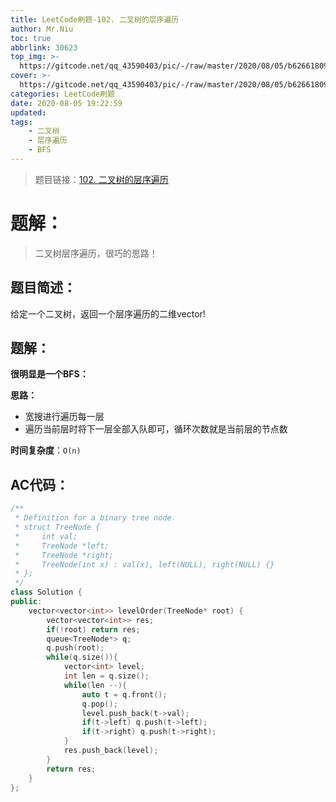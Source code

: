 ```yaml
---
title: LeetCode刷题-102. 二叉树的层序遍历
author: Mr.Niu
toc: true
abbrlink: 30623
top_img: >-
  https://gitcode.net/qq_43590403/pic/-/raw/master/2020/08/05/b62661809721f498c6281815e1c045c3.png
cover: >-
  https://gitcode.net/qq_43590403/pic/-/raw/master/2020/08/05/b62661809721f498c6281815e1c045c3.png
categories: LeetCode刷题
date: 2020-08-05 19:22:59
updated:
tags:
	- 二叉树
	- 层序遍历
	- BFS
---
```








> 题目链接：[102. 二叉树的层序遍历](https://leetcode-cn.com/problems/binary-tree-level-order-traversal/)



# 题解：



> 二叉树层序遍历，很巧的思路！



## 题目简述：





给定一个二叉树，返回一个层序遍历的二维vector!



## 题解：

**很明显是一个BFS：**

**思路：**

- 宽搜进行遍历每一层
- 遍历当前层时将下一层全部入队即可，循环次数就是当前层的节点数



**时间复杂度**：`O(n)`

## AC代码：



```c++
/**
 * Definition for a binary tree node.
 * struct TreeNode {
 *     int val;
 *     TreeNode *left;
 *     TreeNode *right;
 *     TreeNode(int x) : val(x), left(NULL), right(NULL) {}
 * };
 */
class Solution {
public:
    vector<vector<int>> levelOrder(TreeNode* root) {
        vector<vector<int>> res;
        if(!root) return res;
        queue<TreeNode*> q;
        q.push(root);
        while(q.size()){
            vector<int> level;
            int len = q.size();
            while(len --){
                auto t = q.front();
                q.pop();
                level.push_back(t->val);
                if(t->left) q.push(t->left);
                if(t->right) q.push(t->right);
            }
            res.push_back(level);
        }
        return res;
    }
};
```



